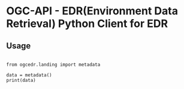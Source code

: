 # OGC-API - EDR(Environment Data Retrieval) Python Client for EDR



## Usage
```

from ogcedr.landing import metadata

data = metadata()
print(data)

```